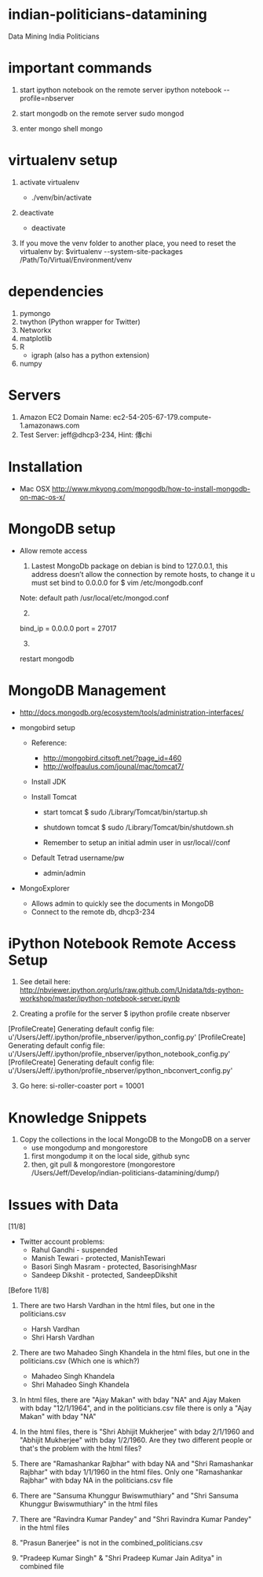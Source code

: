 indian-politicians-datamining
=============================

Data Mining India Politicians


important commands
==================
1. start ipython notebook on the remote server
	ipython notebook --profile=nbserver

2. start mongodb on the remote server
	sudo mongod

3. enter mongo shell
	mongo

virtualenv setup
===============
1. activate virtualenv
	- ./venv/bin/activate

2. deactivate
	- deactivate

3. If you move the venv folder to another place, you need to reset the virtualenv by:
	$virtualenv --system-site-packages /Path/To/Virtual/Environment/venv

dependencies
===========
1. pymongo
2. twython (Python wrapper for Twitter)
3. Networkx
4. matplotlib
5. R
	- igraph (also has a python extension)
6. numpy



Servers
=========
1. Amazon EC2 Domain Name: ec2-54-205-67-179.compute-1.amazonaws.com
2. Test Server: jeff@dhcp3-234, Hint: 傳chi


Installation
============
* Mac OSX
	http://www.mkyong.com/mongodb/how-to-install-mongodb-on-mac-os-x/

MongoDB setup
===============
* Allow remote access
	1. Lastest MongoDb package on debian is bind to 127.0.0.1, this address doesn’t allow the connection by remote hosts, to change it u must set bind to 0.0.0.0 for 
	$ vim /etc/mongodb.conf

	Note: default path /usr/local/etc/mongod.conf

	2.
	bind_ip = 0.0.0.0
	port = 27017

	3.
	restart mongodb

MongoDB Management
===================
* http://docs.mongodb.org/ecosystem/tools/administration-interfaces/

* mongobird setup
	- Reference:
		* http://mongobird.citsoft.net/?page_id=460
		* http://wolfpaulus.com/jounal/mac/tomcat7/
	- Install JDK
	- Install Tomcat 
		* start tomcat
			$ sudo /Library/Tomcat/bin/startup.sh
		* shutdown tomcat
			$ sudo /Library/Tomcat/bin/shutdown.sh
		
		* Remember to setup an initial admin user in usr/local/<tomcat dir>/conf

		
	- Default Tetrad username/pw
		- admin/admin

* MongoExplorer
	- Allows admin to quickly see the documents in MongoDB
	- Connect to the remote db, dhcp3-234

iPython Notebook Remote Access Setup
=====================================
1. See detail here: http://nbviewer.ipython.org/urls/raw.github.com/Unidata/tds-python-workshop/master/ipython-notebook-server.ipynb

2. Creating a profile for the server 
	$ ipython profile create nbserver

[ProfileCreate] Generating default config file: u'/Users/Jeff/.ipython/profile_nbserver/ipython_config.py'
[ProfileCreate] Generating default config file: u'/Users/Jeff/.ipython/profile_nbserver/ipython_notebook_config.py'
[ProfileCreate] Generating default config file: u'/Users/Jeff/.ipython/profile_nbserver/ipython_nbconvert_config.py'

3. Go here: si-roller-coaster port = 10001

Knowledge Snippets
==================
1. Copy the collections in the local MongoDB to the MongoDB on a server
	- use mongodump and mongorestore
	1. first mongodump it on the local side, github sync
	2. then, git pull & mongorestore
	(mongorestore /Users/Jeff/Develop/indian-politicians-datamining/dump/)

Issues with Data
================
[11/8]
* Twitter account problems:
	- Rahul Gandhi - suspended
	- Manish Tewari - protected, ManishTewari
	- Basori Singh Masram - protected, BasorisinghMasr
	- Sandeep Dikshit - protected, SandeepDikshit


[Before 11/8]
1. There are two Harsh Vardhan in the html files, but one in the politicians.csv
	- Harsh Vardhan
	- Shri Harsh Vardhan
2. There are two Mahadeo Singh Khandela in the html files, but one in the politicians.csv (Which one is which?)
	- Mahadeo Singh Khandela
	- Shri Mahadeo Singh Khandela
3. In html files, there are "Ajay Makan" with bday "NA" and Ajay Maken with bday "12/1/1964", and in the politicians.csv file there is only a "Ajay Makan" with bday "NA"

4. In the html files, there is "Shri Abhijit Mukherjee" with bday 2/1/1960 and "Abhijit Mukherjee" with bday 1/2/1960. Are they two different people or that's the problem with the html files?

5. There are  "Ramashankar Rajbhar" with bday NA and "Shri Ramashankar Rajbhar" with bday 1/1/1960 in the html files. Only one "Ramashankar Rajbhar" with bday NA in the politicians.csv file 

6. There are "Sansuma Khunggur Bwiswmuthiary" and "Shri Sansuma Khunggur Bwiswmuthiary" in the html files

7. There are "Ravindra Kumar Pandey" and "Shri Ravindra Kumar Pandey" in the html files

8. "Prasun Banerjee" is not in the combined_politicians.csv

9. "Pradeep Kumar Singh" & "Shri Pradeep Kumar Jain   Aditya" in combined file
